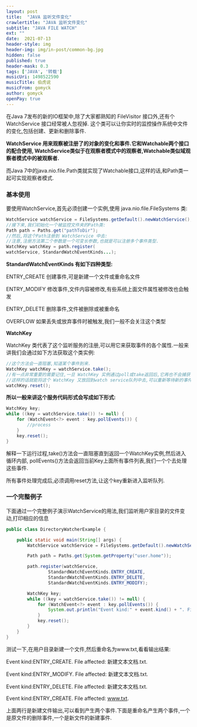 ```yaml
---
layout: post
title:  "JAVA 监听文件变化"
crawlertitle: "JAVA 监听文件变化"
subtitle: "JAVA FILE WATCH"
ext: ""
date:  2021-07-13
header-style: img
header-img: img/in-post/common-bg.jpg
hidden: false
published: true
header-mask: 0.3
tags: ['JAVA', '转载']
musicUri: 1498522590
musicTitle: 伯虎说
musicFrom: gomyck
author: gomyck
openPay: true
---
```


在Java 7发布的新的IO框架中,除了大家都熟知的 FileVisitor 接口外,还有个 WatchService 接口经常被人忽视掉. 这个类可以让你实时的监控操作系统中文件的变化,包括创建、更新和删除事件.

**WatchService 用来观察被注册了的对象的变化和事件.它和Watchable两个接口的配合使用, WatchService类似于在观察者模式中的观察者,Watchable类似域观察者模式中的被观察者.**

而Java 7中的java.nio.file.Path类就实现了Watchable接口,这样的话,和Path类一起可实现观察者模式.

### 基本使用

要使用WatchService,首先必须创建一个实例,使用 java.nio.file.FileSystems 类:

```java
WatchService watchService = FileSystems.getDefault().newWatchService();
//接下来,我们初始化一个被监控文件夹的Path类:
Path path = Paths.get("pathToDir");
//然后,将这个Path注册到 WatchService 中去:
//注意,注册方法第二个参数是一个可变长参数,也就是可以注册多个事件类型.
WatchKey watchKey = path.register(
watchService, StandardWatchEventKinds...);
```

**StandardWatchEventKinds 有如下四种类型:**

ENTRY_CREATE 创建事件,可是新建一个文件或重命名文件

ENTRY_MODIFY 修改事件,文件内容被修改,有些系统上面文件属性被修改也会触发

ENTRY_DELETE 删除事件,文件被删除或被重命名

OVERFLOW 如果丢失或放弃事件时被触发,我们一般不会关注这个类型

**WatchKey**

WatchKey 类代表了这个监听服务的注册,可以用它来获取事件的各个属性.一般来讲我们会通过如下方法获取这个类实例:

```java
//这个方法会一直阻塞,知道某个事件到来.
WatchKey watchKey = watchService.take();
//有一点非常重要的需要记住,一旦 WatchKey 实例通过poll或take返回后,它再也不会捕获任何事件,触发你调用reset方法,
//这样的话就能将这个 WatchKey 又放回到watch service队列中去,可以重新等待新的事件了.
watchKey.reset();
```

**所以一般来讲这个服务代码形式会写成如下形式:**

```java
WatchKey key;
while ((key = watchService.take()) != null) {
    for (WatchEvent<?> event : key.pollEvents()) {
        //process
    }
    key.reset();
}
```

解释一下运行过程,take()方法会一直阻塞直到返回一个WatchKey实例,然后进入循环内部, pollEvents()方法会返回当前Key上面所有事件列表,我们一个个去处理这些事件.

所有事件处理完成后,必须调用reset方法,让这个key重新进入监听队列.

### 一个完整例子

下面通过一个完整例子演示WatchService的用法,我们监听用户家目录的文件变动,打印相应的信息

```java
public class DirectoryWatcherExample {

    public static void main(String[] args) {
        WatchService watchService = FileSystems.getDefault().newWatchService();

        Path path = Paths.get(System.getProperty("user.home"));

        path.register(watchService,
                StandardWatchEventKinds.ENTRY_CREATE,
                StandardWatchEventKinds.ENTRY_DELETE,
                StandardWatchEventKinds.ENTRY_MODIFY);

        WatchKey key;
        while ((key = watchService.take()) != null) {
            for (WatchEvent<?> event : key.pollEvents()) {
                System.out.println("Event kind:" + event.kind() + ". File affected: " + event.context() + ".");
            }
            key.reset();
        }
    }
}
```

测试一下,在用户目录新建一个文件,然后重命名为www.txt,看看输出结果:

Event kind:ENTRY_CREATE. File affected: 新建文本文档.txt.

Event kind:ENTRY_MODIFY. File affected: 新建文本文档.txt.

Event kind:ENTRY_DELETE. File affected: 新建文本文档.txt.

Event kind:ENTRY_CREATE. File affected: www.txt.

上面两行是新建文件输出,可以看到产生两个事件.下面是重命名产生两个事件,一个是原文件的删除事件,一个是新文件的新建事件.
